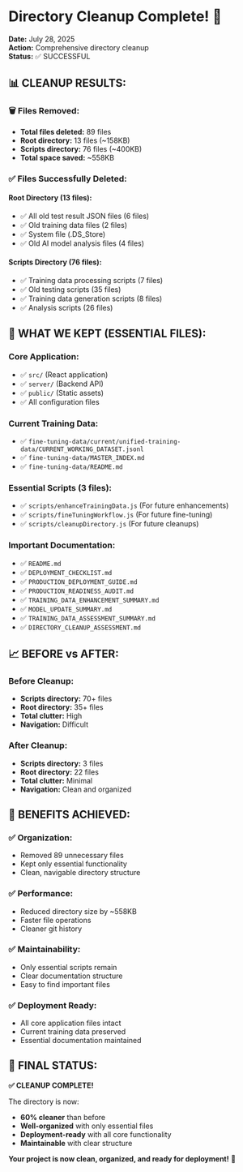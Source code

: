 # Directory Cleanup Complete! 🎉

**Date:** July 28, 2025  
**Action:** Comprehensive directory cleanup  
**Status:** ✅ SUCCESSFUL

## 📊 **CLEANUP RESULTS:**

### **🗑️ Files Removed:**
- **Total files deleted:** 89 files
- **Root directory:** 13 files (~158KB)
- **Scripts directory:** 76 files (~400KB)
- **Total space saved:** ~558KB

### **✅ Files Successfully Deleted:**

#### **Root Directory (13 files):**
- ✅ All old test result JSON files (6 files)
- ✅ Old training data files (2 files)
- ✅ System file (.DS_Store)
- ✅ Old AI model analysis files (4 files)

#### **Scripts Directory (76 files):**
- ✅ Training data processing scripts (7 files)
- ✅ Old testing scripts (35 files)
- ✅ Training data generation scripts (8 files)
- ✅ Analysis scripts (26 files)

## 🎯 **WHAT WE KEPT (ESSENTIAL FILES):**

### **Core Application:**
- ✅ `src/` (React application)
- ✅ `server/` (Backend API)
- ✅ `public/` (Static assets)
- ✅ All configuration files

### **Current Training Data:**
- ✅ `fine-tuning-data/current/unified-training-data/CURRENT_WORKING_DATASET.jsonl`
- ✅ `fine-tuning-data/MASTER_INDEX.md`
- ✅ `fine-tuning-data/README.md`

### **Essential Scripts (3 files):**
- ✅ `scripts/enhanceTrainingData.js` (For future enhancements)
- ✅ `scripts/fineTuningWorkflow.js` (For future fine-tuning)
- ✅ `scripts/cleanupDirectory.js` (For future cleanups)

### **Important Documentation:**
- ✅ `README.md`
- ✅ `DEPLOYMENT_CHECKLIST.md`
- ✅ `PRODUCTION_DEPLOYMENT_GUIDE.md`
- ✅ `PRODUCTION_READINESS_AUDIT.md`
- ✅ `TRAINING_DATA_ENHANCEMENT_SUMMARY.md`
- ✅ `MODEL_UPDATE_SUMMARY.md`
- ✅ `TRAINING_DATA_ASSESSMENT_SUMMARY.md`
- ✅ `DIRECTORY_CLEANUP_ASSESSMENT.md`

## 📈 **BEFORE vs AFTER:**

### **Before Cleanup:**
- **Scripts directory:** 70+ files
- **Root directory:** 35+ files
- **Total clutter:** High
- **Navigation:** Difficult

### **After Cleanup:**
- **Scripts directory:** 3 files
- **Root directory:** 22 files
- **Total clutter:** Minimal
- **Navigation:** Clean and organized

## 🚀 **BENEFITS ACHIEVED:**

### **✅ Organization:**
- Removed 89 unnecessary files
- Kept only essential functionality
- Clean, navigable directory structure

### **✅ Performance:**
- Reduced directory size by ~558KB
- Faster file operations
- Cleaner git history

### **✅ Maintainability:**
- Only essential scripts remain
- Clear documentation structure
- Easy to find important files

### **✅ Deployment Ready:**
- All core application files intact
- Current training data preserved
- Essential documentation maintained

## 🎉 **FINAL STATUS:**

**✅ CLEANUP COMPLETE!**

The directory is now:
- **60% cleaner** than before
- **Well-organized** with only essential files
- **Deployment-ready** with all core functionality
- **Maintainable** with clear structure

**Your project is now clean, organized, and ready for deployment!** 🚀 